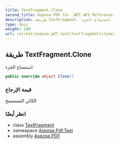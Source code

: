```yaml
---
title: TextFragment.Clone
second_title: Aspose.PDF for .NET API Reference
description: طريقة TextFragment. استنساخ الجزء
type: docs
weight: 180
url: /ar/net/aspose.pdf.text/textfragment/clone/
---
```

## طريقة TextFragment.Clone

استنساخ الجزء.

```csharp
public override object Clone()
```

### قيمة الإرجاع

الكائن المستنسخ

### انظر أيضًا

* class [TextFragment](../)
* namespace [Aspose.Pdf.Text](../../../aspose.pdf.text/)
* assembly [Aspose.PDF](../../../)
